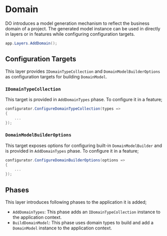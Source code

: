 # Domain

DO introduces a model generation mechanism to reflect the business domain of
a project. The generated model instance can be used in directly in layers or
in features while configuring configuration targets.

```csharp
app.Layers.AddDomain();
```

## Configuration Targets

This layer provides `IDomainTypeCollection` and `DomainModelBuilderOptions` as
configuration targets for building `DomainModel`.

### `IDomainTypeCollection`

This target is provided in `AddDomainTypes` phase. To configure it in a feature;

```csharp
configurator.ConfigureDomainTypeCollection(types =>
{
    ...
});
```

### `DomainModelBuilderOptions`

This target exposes options for configuring built-in `DomainModelBuilder` and is
provided in `AddDomainTypes` phase. To configure it in a feature;

```csharp
configurator.ConfigureDomainBuilderOptions(options =>
{
    ...
});
```

## Phases

This layer introduces following phases to the application it is added;

- `AddDomainTypes`: This phase adds an `IDomainTypeCollection` instance to the
  application context.
- `BuildDomainModel`: This phase uses domain types to build and add a
  `DomainModel` instance to the application context.

